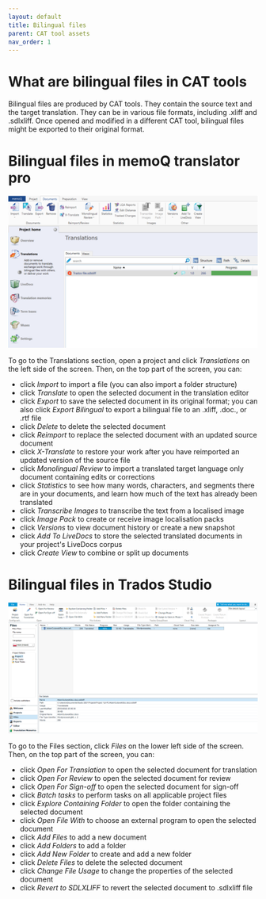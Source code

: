 ```yaml
---
layout: default
title: Bilingual files
parent: CAT tool assets
nav_order: 1
---
```


# **What are bilingual files in CAT tools**

Bilingual files are produced by CAT tools. They contain the source text and the target translation. They can be in various file formats, including .xliff and .sdlxliff. Once opened and modified in a different CAT tool, bilingual files might be exported to their original format.

# **Bilingual files in memoQ translator pro**

![](../../assets/images/Picture35.png)

To go to the Translations section, open a project and click *Translations* on the left side of the screen. Then, on the top part of the screen, you can:

- click *Import* to import a file (you can also import a folder structure)
- click *Translate* to open the selected document in the translation editor
- click *Export* to save the selected document in its original format; you can also click *Export Bilingual* to export a bilingual file to an .xliff, .doc., or .rtf file
- click *Delete* to delete the selected document
- click *Reimport* to replace the selected document with an updated source document
- click *X-Translate* to restore your work after you have reimported an updated version of the source file
- click *Monolingual Review* to import a translated target language only document containing edits or corrections
- click *Statistics* to see how many words, characters, and segments there are in your documents, and learn how much of the text has already been translated
- click *Transcribe Images* to transcribe the text from a localised image
- click *Image Pack* to create or receive image localisation packs
- click *Versions* to view document history or create a new snapshot
- click *Add To LiveDocs* to store the selected translated documents in your project's LiveDocs corpus
- click *Create View* to combine or split up documents

# **Bilingual files in Trados Studio**

![](../../assets/images/Picture36.png)

To go to the Files section, click *Files* on the  lower left side of the screen. Then, on the top part of the screen, you can:

- click *Open For Translation* to open the selected document for translation
- click *Open For Review* to open the selected document for review
- click *Open For Sign-off* to open the selected document for sign-off
- click *Batch tasks* to perform tasks on all applicable project files
- click *Explore Containing Folder* to open the folder containing the selected document
- click *Open File With* to choose an external program to open the selected document
- click *Add Files* to add a new document
- click *Add Folders* to add a folder
- click *Add New Folder* to create and add a new folder
- click *Delete Files* to delete the selected document
- click *Change File Usage* to change the properties of the selected document
- click *Revert to SDLXLIFF* to revert the selected document to .sdlxliff file

